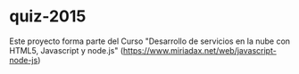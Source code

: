 # quiz-2015
Este proyecto forma parte del Curso "Desarrollo de servicios en la nube con HTML5, Javascript y node.js" (https://www.miriadax.net/web/javascript-node-js)
